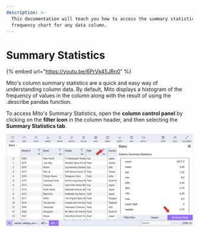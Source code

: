 ```yaml
---
description: >-
  This documentation will teach you how to access the summary statistics and
  frequency chart for any data column.
---
```


# Summary Statistics

{% embed url="https://youtu.be/6PrVk45JRn0" %}

Mito's column summary statistics are a quick and easy way of understanding column data. By default, Mito displays a histogram of the frequency of values in the column along with the result of using the .describe pandas function.&#x20;

To access Mito's Summary Statistics, open the **column control panel** by clicking on the **filter icon** in the column header, and then selecting the **Summary Statistics tab**.&#x20;

![](<../.gitbook/assets/final mito summary stats.png>)
